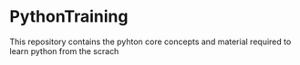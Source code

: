 # PythonTraining
This repository contains the pyhton core concepts and material required to learn python from the scrach
